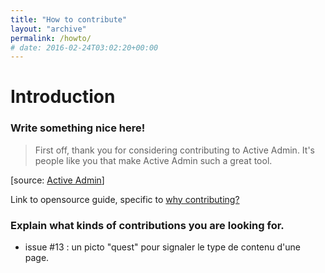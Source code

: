 ```yaml
---
title: "How to contribute"
layout: "archive"
permalink: /howto/
# date: 2016-02-24T03:02:20+00:00
---
```


# Introduction

### Write something nice here!

>First off, thank you for considering contributing to Active Admin. It's people like you that make Active Admin such a great tool.

[source: [Active Admin](https://github.com/activeadmin/activeadmin/blob/master/CONTRIBUTING.md)]

Link to opensource guide, specific to [why contributing?](https://opensource.guide/how-to-contribute/)

### Explain what kinds of contributions you are looking for.

- issue #13 : un picto "quest" pour signaler le type de contenu d'une page.
